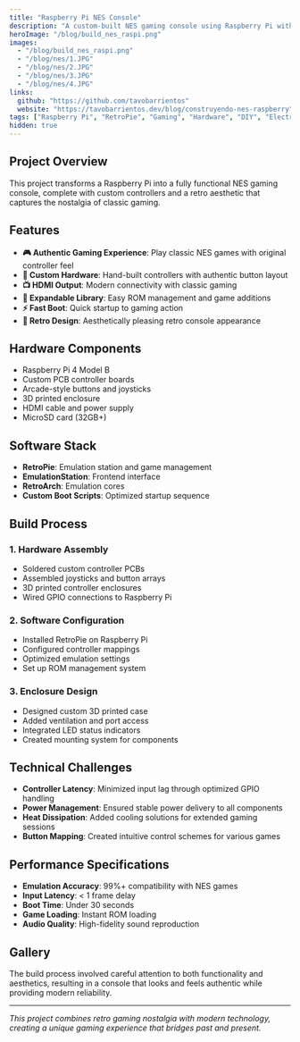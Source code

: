 ```yaml
---
title: "Raspberry Pi NES Console"
description: "A custom-built NES gaming console using Raspberry Pi with RetroPie, featuring custom controllers and a sleek retro design."
heroImage: "/blog/build_nes_raspi.png"
images: 
  - "/blog/build_nes_raspi.png"
  - "/blog/nes/1.JPG"
  - "/blog/nes/2.JPG"
  - "/blog/nes/3.JPG"
  - "/blog/nes/4.JPG"
links:
  github: "https://github.com/tavobarrientos"
  website: "https://tavobarrientos.dev/blog/construyendo-nes-raspberry"
tags: ["Raspberry Pi", "RetroPie", "Gaming", "Hardware", "DIY", "Electronics"]
hidden: true
---
```


## Project Overview

This project transforms a Raspberry Pi into a fully functional NES gaming console, complete with custom controllers and a retro aesthetic that captures the nostalgia of classic gaming.

## Features

- **🎮 Authentic Gaming Experience**: Play classic NES games with original controller feel
- **🔧 Custom Hardware**: Hand-built controllers with authentic button layout
- **📺 HDMI Output**: Modern connectivity with classic gaming
- **💾 Expandable Library**: Easy ROM management and game additions
- **⚡ Fast Boot**: Quick startup to gaming action
- **🎨 Retro Design**: Aesthetically pleasing retro console appearance

## Hardware Components

- Raspberry Pi 4 Model B
- Custom PCB controller boards
- Arcade-style buttons and joysticks
- 3D printed enclosure
- HDMI cable and power supply
- MicroSD card (32GB+)

## Software Stack

- **RetroPie**: Emulation station and game management
- **EmulationStation**: Frontend interface
- **RetroArch**: Emulation cores
- **Custom Boot Scripts**: Optimized startup sequence

## Build Process

### 1. Hardware Assembly
- Soldered custom controller PCBs
- Assembled joysticks and button arrays
- 3D printed controller enclosures
- Wired GPIO connections to Raspberry Pi

### 2. Software Configuration
- Installed RetroPie on Raspberry Pi
- Configured controller mappings
- Optimized emulation settings
- Set up ROM management system

### 3. Enclosure Design
- Designed custom 3D printed case
- Added ventilation and port access
- Integrated LED status indicators
- Created mounting system for components

## Technical Challenges

- **Controller Latency**: Minimized input lag through optimized GPIO handling
- **Power Management**: Ensured stable power delivery to all components
- **Heat Dissipation**: Added cooling solutions for extended gaming sessions
- **Button Mapping**: Created intuitive control schemes for various games

## Performance Specifications

- **Emulation Accuracy**: 99%+ compatibility with NES games
- **Input Latency**: < 1 frame delay
- **Boot Time**: Under 30 seconds
- **Game Loading**: Instant ROM loading
- **Audio Quality**: High-fidelity sound reproduction

## Gallery

The build process involved careful attention to both functionality and aesthetics, resulting in a console that looks and feels authentic while providing modern reliability.

---

*This project combines retro gaming nostalgia with modern technology, creating a unique gaming experience that bridges past and present.*
